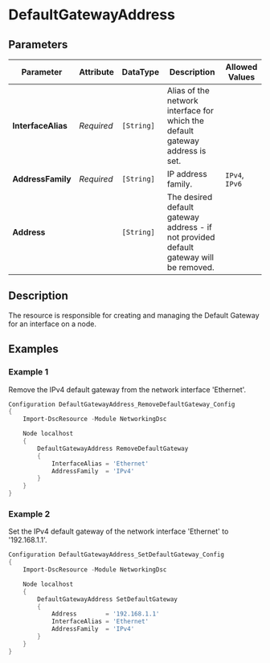 # DefaultGatewayAddress

## Parameters

| Parameter          | Attribute  | DataType   | Description                                                                            | Allowed Values |
| ------------------ | ---------- | ---------- | -------------------------------------------------------------------------------------- | -------------- |
| **InterfaceAlias** | *Required* | `[String]` | Alias of the network interface for which the default gateway address is set.           |                |
| **AddressFamily**  | *Required* | `[String]` | IP address family.                                                                     | `IPv4`, `IPv6` |
| **Address**        |            | `[String]` | The desired default gateway address - if not provided default gateway will be removed. |                |

## Description

The resource is responsible for creating and managing the Default Gateway for
an interface on a node.

## Examples

### Example 1

Remove the IPv4 default gateway from the network interface
'Ethernet'.

```powershell
Configuration DefaultGatewayAddress_RemoveDefaultGateway_Config
{
    Import-DscResource -Module NetworkingDsc

    Node localhost
    {
        DefaultGatewayAddress RemoveDefaultGateway
        {
            InterfaceAlias = 'Ethernet'
            AddressFamily  = 'IPv4'
        }
    }
}
```

### Example 2

Set the IPv4 default gateway of the network interface 'Ethernet'
to '192.168.1.1'.

```powershell
Configuration DefaultGatewayAddress_SetDefaultGateway_Config
{
    Import-DscResource -Module NetworkingDsc

    Node localhost
    {
        DefaultGatewayAddress SetDefaultGateway
        {
            Address        = '192.168.1.1'
            InterfaceAlias = 'Ethernet'
            AddressFamily  = 'IPv4'
        }
    }
}
```

